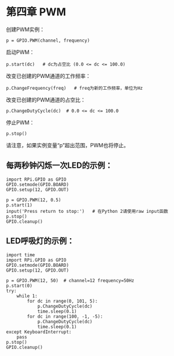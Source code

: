 # 第四章 PWM
创建PWM实例：
```
p = GPIO.PWM(channel, frequency)
```
启动PWM：
```
p.start(dc)   # dc为占空比 (0.0 <= dc <= 100.0)
```
改变已创建的PWM通道的工作频率：
```
p.ChangeFrequency(freq)   # freq为新的工作频率，单位为Hz
```
改变已创建的PWM通道的占空比：
```
p.ChangeDutyCycle(dc)  # 0.0 <= dc <= 100.0
```
停止PWM：
```
p.stop()
```
请注意，如果实例变量“p”超出范围，PWM也将停止。

## 每两秒钟闪烁一次LED的示例：
```
import RPi.GPIO as GPIO
GPIO.setmode(GPIO.BOARD)
GPIO.setup(12, GPIO.OUT)

p = GPIO.PWM(12, 0.5)
p.start(1)
input('Press return to stop:')   # 在Python 2请使用raw input函数
p.stop()
GPIO.cleanup()
```
## LED呼吸灯的示例：
```
import time
import RPi.GPIO as GPIO
GPIO.setmode(GPIO.BOARD)
GPIO.setup(12, GPIO.OUT)

p = GPIO.PWM(12, 50)  # channel=12 frequency=50Hz
p.start(0)
try:
    while 1:
        for dc in range(0, 101, 5):
            p.ChangeDutyCycle(dc)
            time.sleep(0.1)
        for dc in range(100, -1, -5):
            p.ChangeDutyCycle(dc)
            time.sleep(0.1)
except KeyboardInterrupt:
    pass
p.stop()
GPIO.cleanup()
```
